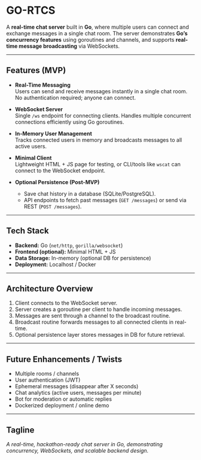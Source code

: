 # GO-RTCS

A **real-time chat server** built in **Go**, where multiple users can connect and exchange messages in a single chat room. The server demonstrates **Go’s concurrency features** using goroutines and channels, and supports **real-time message broadcasting** via WebSockets.

---

## Features (MVP)

- **Real-Time Messaging**  
  Users can send and receive messages instantly in a single chat room. No authentication required; anyone can connect.

- **WebSocket Server**  
  Single `/ws` endpoint for connecting clients. Handles multiple concurrent connections efficiently using Go goroutines.

- **In-Memory User Management**  
  Tracks connected users in memory and broadcasts messages to all active users.

- **Minimal Client**  
  Lightweight HTML + JS page for testing, or CLI/tools like `wscat` can connect to the WebSocket endpoint.

- **Optional Persistence (Post-MVP)**  
  - Save chat history in a database (SQLite/PostgreSQL).  
  - API endpoints to fetch past messages (`GET /messages`) or send via REST (`POST /messages`).

---

## Tech Stack

- **Backend:** Go (`net/http`, `gorilla/websocket`)  
- **Frontend (optional):** Minimal HTML + JS  
- **Data Storage:** In-memory (optional DB for persistence)  
- **Deployment:** Localhost / Docker  

---

## Architecture Overview

1. Client connects to the WebSocket server.  
2. Server creates a goroutine per client to handle incoming messages.  
3. Messages are sent through a channel to the broadcast routine.  
4. Broadcast routine forwards messages to all connected clients in real-time.  
5. Optional persistence layer stores messages in DB for future retrieval.  

---

## Future Enhancements / Twists

- Multiple rooms / channels  
- User authentication (JWT)  
- Ephemeral messages (disappear after X seconds)  
- Chat analytics (active users, messages per minute)  
- Bot for moderation or automatic replies  
- Dockerized deployment / online demo  

---

## Tagline

*A real-time, hackathon-ready chat server in Go, demonstrating concurrency, WebSockets, and scalable backend design.*
